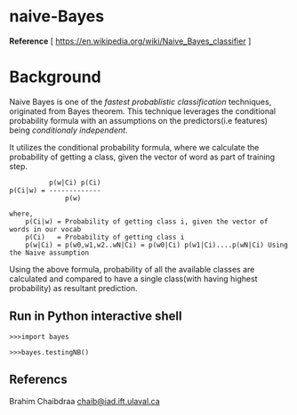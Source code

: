 # naive-Bayes
**Reference** [ https://en.wikipedia.org/wiki/Naive_Bayes_classifier ]

# Background
Naive Bayes is one of the *fastest probablistic classification* techniques, originated from Bayes theorem. This technique leverages the conditional probability formula with an assumptions on the predictors(i.e features) being *conditionaly independent*.

It utilizes the conditional probability formula, where we calculate the probability of getting a class, given the vector of word as part of training step.

              p(w|Ci) p(Ci)
    p(Ci|w) = -------------
                  p(w)
                  
    where,
        p(Ci|w) = Probability of getting class i, given the vector of words in our vocab
        p(Ci)   = Probability of getting class i
        p(w|Ci) = p(w0,w1,w2..wN|Ci) = p(w0|Ci) p(w1|Ci)....p(wN|Ci) Using the Naive assumption
       
Using the above formula, probability of all the available classes are calculated and compared to have a single class(with having highest probability) as resultant prediction.

## Run in Python interactive shell
    >>>import bayes
    
    >>>bayes.testingNB() 

## Referencs
Brahim Chaibdraa 
<chaib@iad.ift.ulaval.ca>
